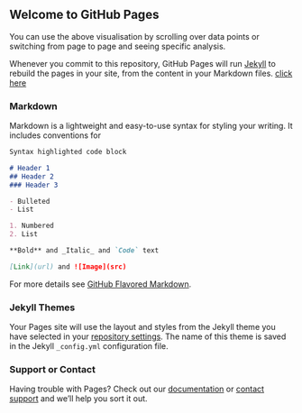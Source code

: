 ## Welcome to GitHub Pages

You can use the above visualisation by scrolling over data points or switching from page to page and seeing specific analysis.

Whenever you commit to this repository, GitHub Pages will run [Jekyll](https://jekyllrb.com/) to rebuild the pages in your site, from the content in your Markdown files. [click here](https://public.tableau.com/views/Sample1_318/Sheet2?:embed=y&:display_count=yes&publish=yes)

### Markdown 

Markdown is a lightweight and easy-to-use syntax for styling your writing. It includes conventions for

```markdown
Syntax highlighted code block

# Header 1
## Header 2
### Header 3

- Bulleted
- List

1. Numbered
2. List

**Bold** and _Italic_ and `Code` text

[Link](url) and ![Image](src)
```

For more details see [GitHub Flavored Markdown](https://guides.github.com/features/mastering-markdown/).

### Jekyll Themes

Your Pages site will use the layout and styles from the Jekyll theme you have selected in your [repository settings](https://github.com/rpranav22/dataviz/settings). The name of this theme is saved in the Jekyll `_config.yml` configuration file.

### Support or Contact

Having trouble with Pages? Check out our [documentation](https://help.github.com/categories/github-pages-basics/) or [contact support](https://github.com/contact) and we’ll help you sort it out.
